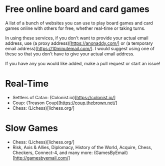 # Free online board and card games
A list of a bunch of websites you can use to play board games and card games online with others for free, whether real-time or taking turns.

In using these services, if you don't want to provide your actual email address, use (a proxy address)[https://anonaddy.com/] or (a temporary email address)[https://10minutemail.com/]. I would suggest using one of these so that you don't have to give your actual email address.

If you have any you would like added, make a pull request or start an issue!

# Real-Time
 - Settlers of Catan: (Colonist.io)[https://colonist.io/]
 - Coup: (Treason Coup)[https://coup.thebrown.net/]
 - Chess: (Lichess)[lichess.org/]

# Slow Games
 - Chess: (Lichess)[lichess.org/]
 - Risk, Axis & Allies, Diplomacy, History of the World, Acquire, Chess, Checkers, Connect-4, and many more: (GamesByEmail)[http://gamesbyemail.com/]
